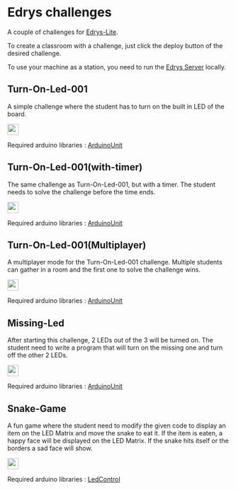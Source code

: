# Edrys challenges
A couple of challenges for [Edrys-Lite](https://edrys-labs.github.io).

To create a classroom with a challenge, just click the deploy button of the desired challenge.

To use your machine as a station, you need to run the [Edrys Server](https://github.com/jh-488/edrys_server) locally.

## Turn-On-Led-001
A simple challenge where the student has to turn on the built in LED of the board.

[<img src="https://img.shields.io/badge/%F0%9F%9A%80%20-%20Deploy%20Lab%20-%20light?style=plastic" height="25" />](https://edrys-labs.github.io/?/deploy/https://raw.githubusercontent.com/jh-488/edrys_challenges/main/turn-on-led-001.yml)

Required arduino libraries : [ArduinoUnit](https://github.com/mmurdoch/arduinounit)

## Turn-On-Led-001(with-timer)
The same challenge as Turn-On-Led-001, but with a timer. The student needs to solve the challenge before the time ends.

[<img src="https://img.shields.io/badge/%F0%9F%9A%80%20-%20Deploy%20Lab%20-%20light?style=plastic" height="25" />](https://edrys-labs.github.io/?/deploy/https://raw.githubusercontent.com/jh-488/edrys_challenges/main/turn-on-led-001(with-timer).yml)

Required arduino libraries : [ArduinoUnit](https://github.com/mmurdoch/arduinounit)

## Turn-On-Led-001(Multiplayer)
A multiplayer mode for the Turn-On-Led-001 challenge. Multiple students can gather in a room and the first one to solve the challenge wins.

[<img src="https://img.shields.io/badge/%F0%9F%9A%80%20-%20Deploy%20Lab%20-%20light?style=plastic" height="25" />](https://edrys-labs.github.io/?/deploy/https://raw.githubusercontent.com/jh-488/edrys_challenges/main/turn-on-led-001(multiplayer).yml)

Required arduino libraries : [ArduinoUnit](https://github.com/mmurdoch/arduinounit)

## Missing-Led
After starting this challenge, 2 LEDs out of the 3 will be turned on. The student need to write a program that will turn on the missing one and turn off the other 2 LEDs.

[<img src="https://img.shields.io/badge/%F0%9F%9A%80%20-%20Deploy%20Lab%20-%20light?style=plastic" height="25" />](https://edrys-labs.github.io/?/deploy/https://raw.githubusercontent.com/jh-488/edrys_challenges/main/missing-led.yml)

Required arduino libraries : [ArduinoUnit](https://github.com/mmurdoch/arduinounit)

## Snake-Game
A fun game where the student need to modify the given code to display an item on the LED Matrix and move the snake to eat it.
If the item is eaten, a happy face will be displayed on the LED Matrix. If the snake hits itself or the borders a sad face will show.

[<img src="https://img.shields.io/badge/%F0%9F%9A%80%20-%20Deploy%20Lab%20-%20light?style=plastic" height="25" />](https://edrys-labs.github.io/?/deploy/https://raw.githubusercontent.com/jh-488/edrys_challenges/main/snake-game.yml)

Required arduino libraries : [LedControl](https://wayoda.github.io/LedControl/)